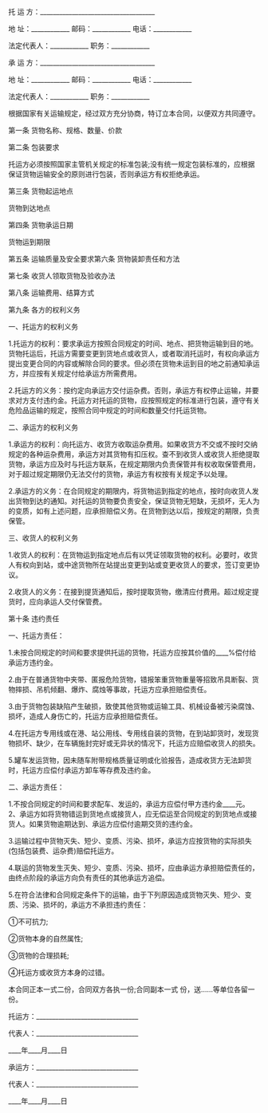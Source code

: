 
 


托 运 方：____________________________________


地 址：____________ 邮码：____________ 电话：____________


法定代表人：____________ 职务：____________


承 运 方：____________________________________


地 址：____________ 邮码：____________ 电话：____________


法定代表人：____________ 职务：____________


根据国家有关运输规定，经过双方充分协商，特订立本合同，以便双方共同遵守。


第一条 货物名称、规格、数量、价款


第二条 包装要求


托运方必须按照国家主管机关规定的标准包装;没有统一规定包装标准的，应根据保证货物运输安全的原则进行包装，否则承运方有权拒绝承运。


第三条 货物起运地点


货物到达地点


第四条 货物承运日期


货物运到期限


第五条 运输质量及安全要求第六条 货物装卸责任和方法


第七条 收货人领取货物及验收办法


第八条 运输费用、结算方式


第九条 各方的权利义务


一、托运方的权利义务


1.托运方的权利：要求承运方按照合同规定的时间、地点、把货物运输到目的地。货物托运后，托运方需要变更到货地点或收货人，或者取消托运时，有权向承运方提出变更合同的内容或解除合同的要求。但必须在货物未运到目的地之前通知承运方，并应按有关规定付给承运方所需费用。


2.托运方的义务：按约定向承运方交付运杂费。否则，承运方有权停止运输，并要求对方支付违约金。托运方对托运的货物，应按照规定的标准进行包装，遵守有关危险品运输的规定，按照合同中规定的时间和数量交付托运货物。


二、承运方的权利义务


1.承运方的权利：向托运方、收货方收取运杂费用。如果收货方不交或不按时交纳规定的各种运杂费用，承运方对其货物有扣压权。查不到收货人或收货人拒绝提取货物，承运方应及时与托运方联系，在规定期限内负责保管并有权收取保管费用，对于超过规定期限仍无法交付的货物，承运方有权按有关规定予以处理。


2.承运方的义务：在合同规定的期限内，将货物运到指定的地点，按时向收货人发出货物到达的通知。对托运的货物要负责安全，保证货物无短缺，无损坏，无人为的变质，如有上述问题，应承担赔偿义务。在货物到达以后，按规定的期限，负责保管。


三、收货人的权利义务


1.收货人的权利：在货物运到指定地点后有以凭证领取货物的权利。必要时，收货人有权向到站，或中途货物所在站提出变更到站或变更收货人的要求，签订变更协议。


2.收货人的义务：在接到提货通知后，按时提取货物，缴清应付费用。超过规定提货时，应向承运人交付保管费。


第十条 违约责任


一、托运方责任：


1.未按合同规定的时间和要求提供托运的货物，托运方应按其价值的____%偿付给承运方违约金。


2.由于在普通货物中夹带、匿报危险货物，错报笨重货物重量等招致吊具断裂、货物摔损、吊机倾翻、爆炸、腐烛等事故，托运方应承担赔偿责任。


3.由于货物包装缺陷产生破损，致使其他货物或运输工具、机械设备被污染腐蚀、损坏，造成人身伤亡的，托运方应承担赔偿责任。


4.在托运方专用线或在港、站公用线、专用线自装的货物，在到站卸货时，发现货物损坏、缺少，在车辆施封完好或无异状的情况下，托运方应赔偿收货人的损失。


5.罐车发运货物，因未随车附带规格质量证明或化验报告，造成收货方无法卸货时，托运方应偿付承运方卸车等存费及违约金。


二、承运方责任：


1.不按合同规定的时间和要求配车、发运的，承运方应偿付甲方违约金____元。 2、承运方如将货物错运到货地点或接货人，应无偿运至合同规定的到货地点或接货人。如果货物逾期达到、承运方应偿付逾期交货的违约金。


3.运输过程中货物灭失、短少、变质、污染、损坏，承运方应按货物的实际损失(包括包装费、运杂费)赔偿托运方。


4.联运的货物发生灭失、短少、变质、污染、损坏，应由承运方承担赔偿责任的，由终点阶段的承运方向负有责任的其他承运方追偿。


5.在符合法律和合同规定条件下的运输，由于下列原因造成货物灭失、短少、变质、污染、损坏的，承运方不承担违约责任：


①不可抗力;


②货物本身的自然属性;


③货物的合理损耗;


④托运方或收货方本身的过错。


本合同正本一式二份，合同双方各执一份;合同副本一式 份，送……等单位各留一份。


托运方：________________________________


代表人：________________________________


____年____月____日


承运方：________________________________


代表人：________________________________


____年____月____日
 


 

 
 
 
 
 
  


  
 

  


  


  
 
 
 
 


